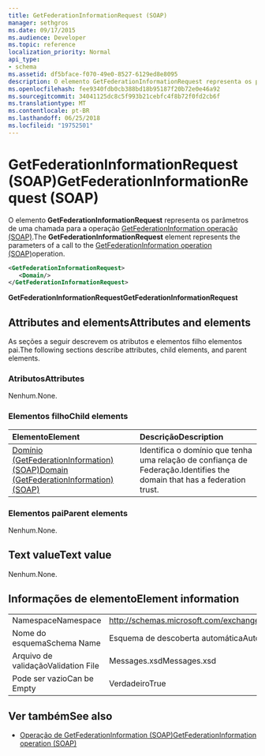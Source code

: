 ```yaml
---
title: GetFederationInformationRequest (SOAP)
manager: sethgros
ms.date: 09/17/2015
ms.audience: Developer
ms.topic: reference
localization_priority: Normal
api_type:
- schema
ms.assetid: df5bface-f070-49e0-8527-6129ed8e8095
description: O elemento GetFederationInformationRequest representa os parâmetros de uma chamada para a operação de operação (SOAP) GetFederationInformation.
ms.openlocfilehash: fee9340fdb0cb388bd18b95187f20b72e0e46a92
ms.sourcegitcommit: 34041125dc8c5f993b21cebfc4f8b72f0fd2cb6f
ms.translationtype: MT
ms.contentlocale: pt-BR
ms.lasthandoff: 06/25/2018
ms.locfileid: "19752501"
---
```

# <a name="getfederationinformationrequest-soap"></a><span data-ttu-id="72de5-103">GetFederationInformationRequest (SOAP)</span><span class="sxs-lookup"><span data-stu-id="72de5-103">GetFederationInformationRequest (SOAP)</span></span>

<span data-ttu-id="72de5-104">O elemento **GetFederationInformationRequest** representa os parâmetros de uma chamada para a operação [GetFederationInformation operação (SOAP)](getfederationinformation-operation-soap.md).</span><span class="sxs-lookup"><span data-stu-id="72de5-104">The **GetFederationInformationRequest** element represents the parameters of a call to the [GetFederationInformation operation (SOAP)](getfederationinformation-operation-soap.md)operation.</span></span>
  
```XML
<GetFederationInformationRequest>
   <Domain/>
</GetFederationInformationRequest>
```

<span data-ttu-id="72de5-105">**GetFederationInformationRequest**</span><span class="sxs-lookup"><span data-stu-id="72de5-105">**GetFederationInformationRequest**</span></span>

## <a name="attributes-and-elements"></a><span data-ttu-id="72de5-106">Attributes and elements</span><span class="sxs-lookup"><span data-stu-id="72de5-106">Attributes and elements</span></span>

<span data-ttu-id="72de5-107">As seções a seguir descrevem os atributos e elementos filho elementos pai.</span><span class="sxs-lookup"><span data-stu-id="72de5-107">The following sections describe attributes, child elements, and parent elements.</span></span>
  
### <a name="attributes"></a><span data-ttu-id="72de5-108">Atributos</span><span class="sxs-lookup"><span data-stu-id="72de5-108">Attributes</span></span>

<span data-ttu-id="72de5-109">Nenhum.</span><span class="sxs-lookup"><span data-stu-id="72de5-109">None.</span></span>
  
### <a name="child-elements"></a><span data-ttu-id="72de5-110">Elementos filho</span><span class="sxs-lookup"><span data-stu-id="72de5-110">Child elements</span></span>

|<span data-ttu-id="72de5-111">**Elemento**</span><span class="sxs-lookup"><span data-stu-id="72de5-111">**Element**</span></span>|<span data-ttu-id="72de5-112">**Descrição**</span><span class="sxs-lookup"><span data-stu-id="72de5-112">**Description**</span></span>|
|:-----|:-----|
|[<span data-ttu-id="72de5-113">Domínio (GetFederationInformation) (SOAP)</span><span class="sxs-lookup"><span data-stu-id="72de5-113">Domain (GetFederationInformation) (SOAP)</span></span>](domain-getfederationinformationsoap.md) <br/> |<span data-ttu-id="72de5-114">Identifica o domínio que tenha uma relação de confiança de Federação.</span><span class="sxs-lookup"><span data-stu-id="72de5-114">Identifies the domain that has a federation trust.</span></span>  <br/> |
   
### <a name="parent-elements"></a><span data-ttu-id="72de5-115">Elementos pai</span><span class="sxs-lookup"><span data-stu-id="72de5-115">Parent elements</span></span>

<span data-ttu-id="72de5-116">Nenhum.</span><span class="sxs-lookup"><span data-stu-id="72de5-116">None.</span></span>
  
## <a name="text-value"></a><span data-ttu-id="72de5-117">Text value</span><span class="sxs-lookup"><span data-stu-id="72de5-117">Text value</span></span>

<span data-ttu-id="72de5-118">Nenhum.</span><span class="sxs-lookup"><span data-stu-id="72de5-118">None.</span></span> 
  
## <a name="element-information"></a><span data-ttu-id="72de5-119">Informações de elemento</span><span class="sxs-lookup"><span data-stu-id="72de5-119">Element information</span></span>

|||
|:-----|:-----|
|<span data-ttu-id="72de5-120">Namespace</span><span class="sxs-lookup"><span data-stu-id="72de5-120">Namespace</span></span>  <br/> |http://schemas.microsoft.com/exchange/2010/Autodiscover  <br/> |
|<span data-ttu-id="72de5-121">Nome do esquema</span><span class="sxs-lookup"><span data-stu-id="72de5-121">Schema Name</span></span>  <br/> |<span data-ttu-id="72de5-122">Esquema de descoberta automática</span><span class="sxs-lookup"><span data-stu-id="72de5-122">Autodiscover schema</span></span>  <br/> |
|<span data-ttu-id="72de5-123">Arquivo de validação</span><span class="sxs-lookup"><span data-stu-id="72de5-123">Validation File</span></span>  <br/> |<span data-ttu-id="72de5-124">Messages.xsd</span><span class="sxs-lookup"><span data-stu-id="72de5-124">Messages.xsd</span></span>  <br/> |
|<span data-ttu-id="72de5-125">Pode ser vazio</span><span class="sxs-lookup"><span data-stu-id="72de5-125">Can be Empty</span></span>  <br/> |<span data-ttu-id="72de5-126">Verdadeiro</span><span class="sxs-lookup"><span data-stu-id="72de5-126">True</span></span>  <br/> |
   
## <a name="see-also"></a><span data-ttu-id="72de5-127">Ver também</span><span class="sxs-lookup"><span data-stu-id="72de5-127">See also</span></span>

- [<span data-ttu-id="72de5-128">Operação de GetFederationInformation (SOAP)</span><span class="sxs-lookup"><span data-stu-id="72de5-128">GetFederationInformation operation (SOAP)</span></span>](getfederationinformation-operation-soap.md)

